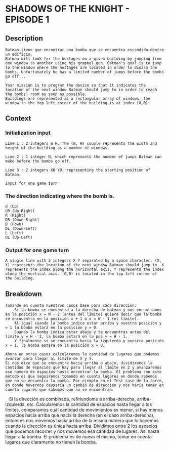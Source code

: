 # SHADOWS OF THE KNIGHT - EPISODE 1

## Description
    Batman tiene que encontrar una bomba que se encuentra escondida dentro un edificio.
    Batman will look for the hostages on a given building by jumping from one window to another using his grapnel gun. Batman's goal is to jump to the window where the hostages are located in order to disarm the bombs. Unfortunately he has a limited number of jumps before the bombs go off...

    Your mission is to program the device so that it indicates the location of the next window Batman should jump to in order to reach the bombs' room as soon as possible.
    Buildings are represented as a rectangular array of windows, the window in the top left corner of the building is at index (0,0).

## Context

### Initialization input
    Line 1 : 2 integers W H. The (W, H) couple represents the width and height of the building as a number of windows.

    Line 2 : 1 integer N, which represents the number of jumps Batman can make before the bombs go off.

    Line 3 : 2 integers X0 Y0, representing the starting position of Batman.

    Input for one game turn

### The direction indicating where the bomb is.
    U (Up)
    UR (Up-Right)
    R (Right)
    DR (Down-Right)
    D (Down)
    DL (Down-Left)
    L (Left)
    UL (Up-Left)

### Output for one game turn
    A single line with 2 integers X Y separated by a space character. (X, Y) represents the location of the next window Batman should jump to. X represents the index along the horizontal axis, Y represents the index along the vertical axis. (0,0) is located in the top-left corner of the building.

## Breakdown
    Tomando en cuenta nuestros casos base para cada dirección: 
        Si la bomba se encuentra a la derecha de batman y nos encontramos en la posición x = W - 2 (antes del límite) quiere decir que la bomba se encuuentra en la posición x + 1 ó x = W - 1 (el límite).
        Al igual cuando la bomba indica estar arriba y nuestra posición y = 1 la bomba estará en la posición y = 0.
        Cuando la bomba indica estar abajo y te encuentras antes del limite y = H - 2, la bomba estará en la pos y = H - 1.
        Y finalmente si se encuentra hacia la izquierda y nuestra posición x = 1, la bomba estará en la posición x = 0.

    Ahora en otros casos calcularemos la cantidad de lugares que podemos avanzar para llegar al límite de X y Y. 
    Si nos dice que se encuentra hacia arriba o abajo, dividiremos la cantidad de espacios que hay para llegar al límite en 2 y avanzaremos ese número de espacios hasta encontrar la bomba. El problema con este método es que seguiremos tomando en cuenta lugares en donde sabemos que no se encuentra la bomba. Por ejemplo en el Test case de la torre, en donde movernos causaría un cambio de dirección y nos haría tomar en cuenta lugares que sabemos que no se encuentran.
    Si la dirección es combinada, refiriendome a arriba-derecha, arriba-izquierda, etc. Calcularemos la cantidad de espacios hasta llegar a los límites, comparamos cuál cantidad de movimientos es menor, si hay menos espacios hacia arriba que hacia la derecha (en el caso arriba-derecha), entonces nos movemos hacia arriba de la misma manera que lo hacemos cuando la dirección es única hacia arriba. Dividimos entre 2 los espacios que podemos recorrer y nos movemos esa cantidad de lugares. Así hasta llegar a la bomba. El problema es de nuevo el mismo, tomar en cuenta lugares que claramente no tienen la bomba.


